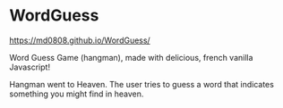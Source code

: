 # WordGuess

https://md0808.github.io/WordGuess/

Word Guess Game (hangman), made with delicious, french vanilla Javascript!

Hangman went to Heaven. The user tries to guess a word that indicates something you might find in heaven. 



